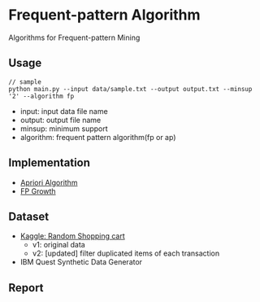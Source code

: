 # Frequent-pattern Algorithm

Algorithms for Frequent-pattern Mining

## Usage

```
// sample
python main.py --input data/sample.txt --output output.txt --minsup '2' --algorithm fp
```
- input: input data file name
- output: output file name
- minsup: minimum support
- algorithm: frequent pattern algorithm(fp or ap)

## Implementation
- [Apriori Algorithm](https://en.wikipedia.org/wiki/Apriori_algorithm)
- [FP Growth](https://en.wikibooks.org/wiki/Data_Mining_Algorithms_In_R/Frequent_Pattern_Mining/The_FP-Growth_Algorithm)

## Dataset
- [Kaggle: Random Shopping cart](https://www.kaggle.com/fanatiks/shopping-cart)
    - v1: original data
    - v2: [updated] filter duplicated items of each transaction
- IBM Quest Synthetic Data Generator

## Report
